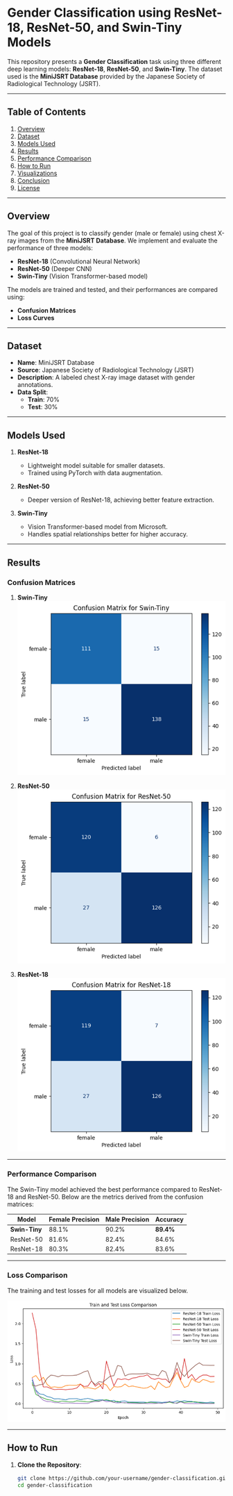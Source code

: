 # Gender Classification using ResNet-18, ResNet-50, and Swin-Tiny Models

This repository presents a **Gender Classification** task using three different deep learning models: **ResNet-18**, **ResNet-50**, and **Swin-Tiny**. The dataset used is the **MiniJSRT Database** provided by the Japanese Society of Radiological Technology (JSRT).

---

## Table of Contents

1. [Overview](#overview)
2. [Dataset](#dataset)
3. [Models Used](#models-used)
4. [Results](#results)
5. [Performance Comparison](#performance-comparison)
6. [How to Run](#how-to-run)
7. [Visualizations](#visualizations)
8. [Conclusion](#conclusion)
9. [License](#license)

---

## Overview

The goal of this project is to classify gender (male or female) using chest X-ray images from the **MiniJSRT Database**. We implement and evaluate the performance of three models:
- **ResNet-18** (Convolutional Neural Network)
- **ResNet-50** (Deeper CNN)
- **Swin-Tiny** (Vision Transformer-based model)

The models are trained and tested, and their performances are compared using:
- **Confusion Matrices**
- **Loss Curves**

---

## Dataset

- **Name**: MiniJSRT Database  
- **Source**: Japanese Society of Radiological Technology (JSRT)  
- **Description**: A labeled chest X-ray image dataset with gender annotations.  
- **Data Split**:  
  - **Train**: 70%  
  - **Test**: 30%  

---

## Models Used

1. **ResNet-18**  
   - Lightweight model suitable for smaller datasets.  
   - Trained using PyTorch with data augmentation.  

2. **ResNet-50**  
   - Deeper version of ResNet-18, achieving better feature extraction.  

3. **Swin-Tiny**  
   - Vision Transformer-based model from Microsoft.  
   - Handles spatial relationships better for higher accuracy.

---

## Results

### Confusion Matrices

1. **Swin-Tiny**
   ![Confusion Matrix Swin-Tiny](images/SwinTiny_Matrix.png)

2. **ResNet-50**
   ![Confusion Matrix ResNet-50](images/Resnet50_Matrix.png)

3. **ResNet-18**
   ![Confusion Matrix ResNet-18](images/Resnet18_Matrix.png)

---

### Performance Comparison

The Swin-Tiny model achieved the best performance compared to ResNet-18 and ResNet-50. Below are the metrics derived from the confusion matrices:

| Model         | Female Precision | Male Precision | Accuracy  |
|---------------|------------------|----------------|-----------|
| **Swin-Tiny** | 88.1%            | 90.2%          | **89.4%** |
| ResNet-50     | 81.6%            | 82.4%          | 84.6%     |
| ResNet-18     | 80.3%            | 82.4%          | 83.6%     |

---

### Loss Comparison

The training and test losses for all models are visualized below.

![Train and Test Loss Comparison](images/Train_Val_Loss_All_Model.png)

---

## How to Run

1. **Clone the Repository**:

   ```bash
   git clone https://github.com/your-username/gender-classification.git
   cd gender-classification
